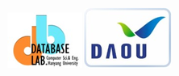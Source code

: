 <a href="http://database.hanyang.ac.kr"><img src="https://github.com/u-ODM/core/blob/master/databaselab.jpg"/></a>
<a href="http://www.daou.com"><img src="https://github.com/u-ODM/core/blob/master/daou.jpg"/></a>
